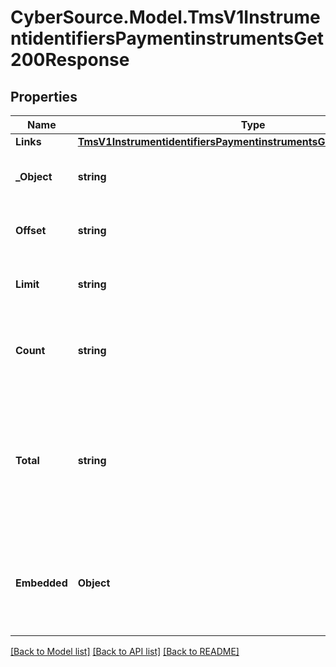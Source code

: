 # CyberSource.Model.TmsV1InstrumentidentifiersPaymentinstrumentsGet200Response
## Properties

Name | Type | Description | Notes
------------ | ------------- | ------------- | -------------
**Links** | [**TmsV1InstrumentidentifiersPaymentinstrumentsGet200ResponseLinks**](TmsV1InstrumentidentifiersPaymentinstrumentsGet200ResponseLinks.md) |  | [optional] 
**_Object** | **string** | Shows the response is a collection of objects. | [optional] 
**Offset** | **string** | The offset parameter supplied in the request. | [optional] 
**Limit** | **string** | The limit parameter supplied in the request. | [optional] 
**Count** | **string** | The number of Payment Instruments returned in the array. | [optional] 
**Total** | **string** | The total number of Payment Instruments associated with the Instrument Identifier in the zero-based dataset. | [optional] 
**Embedded** | **Object** | Array of Payment Instruments returned for the supplied Instrument Identifier. | [optional] 

[[Back to Model list]](../README.md#documentation-for-models) [[Back to API list]](../README.md#documentation-for-api-endpoints) [[Back to README]](../README.md)

